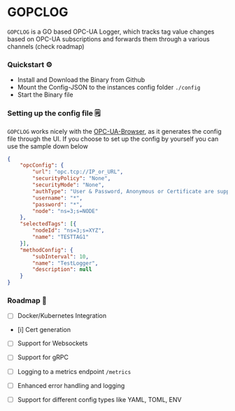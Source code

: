 # GOPCLOG

`GOPCLOG` is a GO based OPC-UA Logger, which tracks tag value changes based on OPC-UA subscriptions and forwards them through a various channels (check roadmap) 

### Quickstart ⚙️
- Install and Download the Binary from Github
- Mount the Config-JSON to the instances config folder `./config`
- Start the Binary file

### Setting up the config file 🗒️
`GOPCLOG` works nicely with the [OPC-UA-Browser](https://github.com/doteich/OPC-UA-Browser), as it generates the config file through the UI. If you choose to set up the config by yourself you can use the sample down below
```json
{
    "opcConfig": {
        "url": "opc.tcp://IP_or_URL",
        "securityPolicy": "None",
        "securityMode": "None",
        "authType": "User & Password, Anonymous or Certificate are supported",
        "username": "*",
        "password": "*",
        "node": "ns=3;s=NODE"
    },
    "selectedTags": [{
        "nodeId": "ns=3;s=XYZ",
        "name": "TESTTAG1"
    }],
    "methodConfig": {
        "subInterval": 10,
        "name": "TestLogger",
        "description": null
    }
}
```
### Roadmap 🚀
- [ ] Docker/Kubernetes Integration
- [i] Cert generation
- [ ] Support for Websockets
- [ ] Support for gRPC
- [ ] Logging to a metrics endpoint `/metrics`
- [ ] Enhanced error handling and logging
- [ ] Support for different config types like YAML, TOML, ENV


